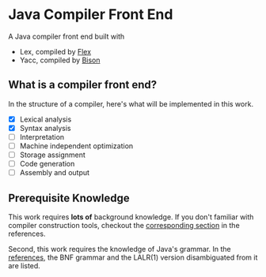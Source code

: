 # Java Compiler Front End
A Java compiler front end built with 

- Lex, compiled by [Flex](https://ftp.gnu.org/old-gnu/Manuals/flex-2.5.4/html_mono/flex.html)
- Yacc, compiled by [Bison](https://www.gnu.org/software/bison/)

## What is a compiler front end?

In the structure of a compiler, here's what will be implemented in this work.

- [x] Lexical analysis
- [x] Syntax analysis
- [ ] Interpretation
- [ ] Machine independent optimization
- [ ] Storage assignment
- [ ] Code generation
- [ ] Assembly and output

## Prerequisite Knowledge

This work requires **lots of** background knowledge. If you don't familiar with compiler construction tools, checkout the [corresponding section](References#compiler-construction-tools) in the references.

Second, this work requires the knowledge of Java's grammar. In the [references](References#the-java-programming-language), the BNF grammar and the LALR(1) version disambiguated from it are listed.


